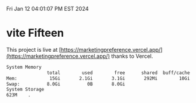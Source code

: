 Fri Jan 12 04:01:07 PM EST 2024

# vite Fifteen


This project is live at [https://marketingpreference.vercel.app/](https://marketingpreference.vercel.app/) thanks to Vercel.

```bash
System Memory
               total        used        free      shared  buff/cache   available
Mem:            15Gi       2.1Gi       3.1Gi       292Mi        10Gi        13Gi
Swap:          8.0Gi          0B       8.0Gi
System Storage
623M	.
```
```bash

